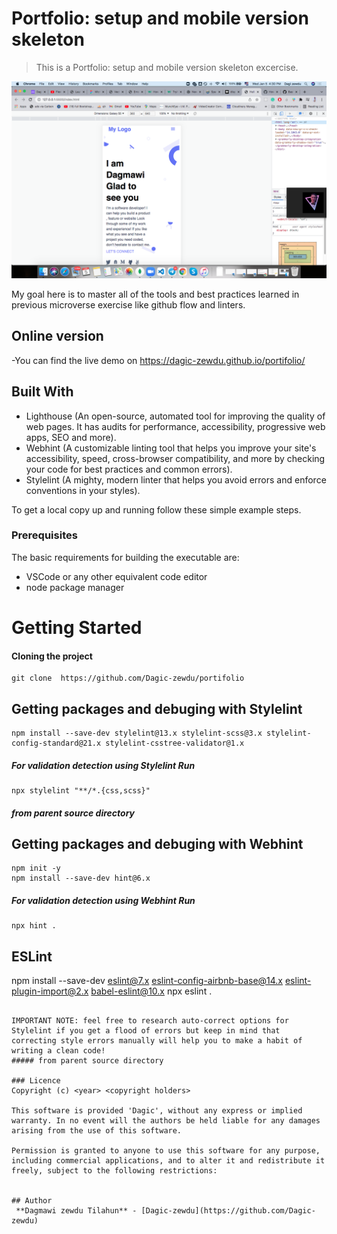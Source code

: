 # Portfolio: setup and mobile version skeleton

> This is a Portfolio: setup and mobile version skeleton excercise.

![screenshot](images/sample.png)

My goal here is to master all of the tools and best practices learned in previous microverse exercise like github flow and linters.

## Online version

-You can find the live demo on https://dagic-zewdu.github.io/portifolio/
## Built With

- Lighthouse (An open-source, automated tool for improving the quality of web pages. It has audits for performance, accessibility, progressive web apps, SEO and more).
- Webhint (A customizable linting tool that helps you improve your site's accessibility, speed, cross-browser compatibility, and more by checking your code for best practices and common errors).
- Stylelint (A mighty, modern linter that helps you avoid errors and enforce conventions in your styles).

To get a local copy up and running follow these simple example steps.

### Prerequisites
The basic requirements for building the executable are:

* VSCode or any other equivalent code editor
* node package manager

# Getting Started

#### Cloning the project
```
git clone  https://github.com/Dagic-zewdu/portifolio
```

## Getting packages and debuging with Stylelint
```
npm install --save-dev stylelint@13.x stylelint-scss@3.x stylelint-config-standard@21.x stylelint-csstree-validator@1.x
```
##### For validation detection using Stylelint Run
```
npx stylelint "**/*.{css,scss}"
```
##### from parent source directory

## Getting packages and debuging with Webhint
```
npm init -y
npm install --save-dev hint@6.x
```
##### For validation detection using Webhint Run
```
npx hint .
```
## ESLint

npm install --save-dev eslint@7.x eslint-config-airbnb-base@14.x eslint-plugin-import@2.x babel-eslint@10.x
npx eslint .
```

IMPORTANT NOTE: feel free to research auto-correct options for Stylelint if you get a flood of errors but keep in mind that correcting style errors manually will help you to make a habit of writing a clean code!
##### from parent source directory

### Licence
Copyright (c) <year> <copyright holders>

This software is provided 'Dagic', without any express or implied warranty. In no event will the authors be held liable for any damages arising from the use of this software.

Permission is granted to anyone to use this software for any purpose, including commercial applications, and to alter it and redistribute it freely, subject to the following restrictions:


## Author
 **Dagmawi zewdu Tilahun** - [Dagic-zewdu](https://github.com/Dagic-zewdu)